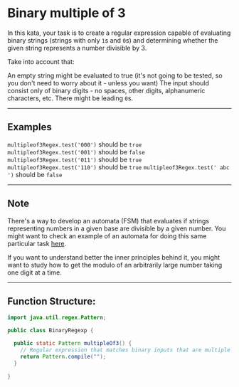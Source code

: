 # Binary multiple of 3

In this kata, your task is to create a regular expression capable of evaluating binary strings (strings with only `1`s and `0`s) and determining whether the given string represents a number divisible by 3.

Take into account that:

An empty string might be evaluated to true (it's not going to be tested, so you don't need to worry about it - unless you want)
The input should consist only of binary digits - no spaces, other digits, alphanumeric characters, etc.
There might be leading `0`s.

---

## Examples

`multipleof3Regex.test('000')` should be `true`
`multipleof3Regex.test('001')` should be `false`
`multipleof3Regex.test('011')` should be `true`
`multipleof3Regex.test('110')` should be `true`
`multipleof3Regex.test(' abc ')` should be `false`

---

## Note

There's a way to develop an automata (FSM) that evaluates if strings representing numbers in a given base are divisible by a given number. You might want to check an example of an automata for doing this same particular task <a href='https://math.stackexchange.com/questions/140283/why-does-this-fsm-accept-binary-numbers-divisible-by-three'>here</a>.

If you want to understand better the inner principles behind it, you might want to study how to get the modulo of an arbitrarily large number taking one digit at a time.

---

## Function Structure:

```java
import java.util.regex.Pattern;

public class BinaryRegexp {

  public static Pattern multipleOf3() {
    // Regular expression that matches binary inputs that are multiple of 3
    return Pattern.compile("");
  }
  
}
